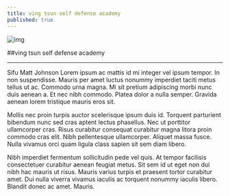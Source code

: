 ```yaml
---
title: ving tsun self defense academy
published: true
---
```

![img](blahblah)  

##ving tsun self defense academy  

---

Sifu Matt Johnson Lorem ipsum ac mattis id mi integer vel ipsum tempor. In non suspendisse. Mauris per amet luctus nonummy imperdiet taciti metus tellus ut ac. Commodo urna magna. Mi sit pretium adipiscing morbi nunc duis aenean a. Et nec nibh commodo. Platea dolor a nulla semper. Gravida aenean lorem tristique mauris eros sit.

Mollis nec proin turpis auctor scelerisque ipsum duis id. Torquent parturient bibendum nunc sed cras aptent lectus phasellus. Nec ut porttitor ullamcorper cras. Risus curabitur consequat curabitur magna litora proin commodo cras elit. Nibh pellentesque ullamcorper. Aliquet massa fusce. Nulla vivamus orci quam ligula class sapien sit sem diam libero.

Nibh imperdiet fermentum sollicitudin pede vel quis. At tempor facilisis consectetuer curabitur aenean feugiat metus. Sit sem id ut eget non dui nibh hac mauris ut risus. Mauris varius turpis et praesent tortor curabitur amet. Dui nulla viverra vivamus iaculis ac torquent nonummy iaculis libero. Blandit donec ac amet. Mauris.